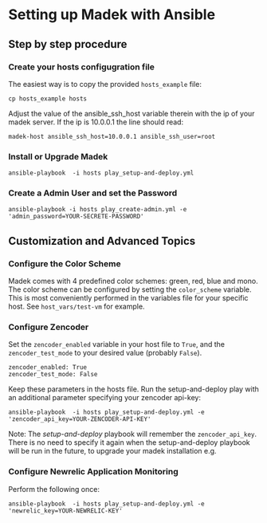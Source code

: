 Setting up Madek with Ansible
=============================

Step by step procedure
----------------------

### Create your hosts configugration file

The easiest way is to copy the provided `hosts_example` file:

    cp hosts_example hosts

Adjust the value of the ansible_ssh_host variable therein with the ip
of your madek server. If the ip is 10.0.0.1 the line should read: 

    madek-host ansible_ssh_host=10.0.0.1 ansible_ssh_user=root


### Install or Upgrade Madek

    ansible-playbook  -i hosts play_setup-and-deploy.yml

### Create a Admin User and set the Password 

    ansible-playbook -i hosts play_create-admin.yml -e 'admin_password=YOUR-SECRETE-PASSWORD'



Customization and Advanced Topics 
---------------------------------

### Configure the Color Scheme

Madek comes with 4 predefined color schemes: green, red, blue and mono. The
color scheme can be configured by setting the `color_scheme` variable. This is
most conveniently performed in the variables file for your specific host. See
`host_vars/test-vm` for example.


### Configure Zencoder

Set the `zencoder_enabled` variable in your host file to `True`, and
the `zencoder_test_mode` to your desired value (probably `False`).

    zencoder_enabled: True
    zencoder_test_mode: False

Keep these parameters in the hosts file. Run the setup-and-deploy play
with an additional parameter specifying your zencoder api-key:

    ansible-playbook  -i hosts play_setup-and-deploy.yml -e 'zencoder_api_key=YOUR-ZENCODER-API-KEY'

Note: The *setup-and-deploy* playbook will remember the
`zencoder_api_key`. There is no need to specify it again when the
setup-and-deploy playbook will be run in the future, to upgrade your
madek installation e.g.


### Configure Newrelic Application Monitoring 

Perform the following once: 

    ansible-playbook  -i hosts play_setup-and-deploy.yml -e 'newrelic_key=YOUR-NEWRELIC-KEY'


